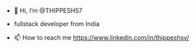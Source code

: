 - 👋 Hi, I’m @THIPPESH57
- fullstack developer from India

- 📫 How to reach me https://www.linkedin.com/in/thippeshsv/

<!---
THIPPESH57/THIPPESH57 is a ✨ special ✨ repository because its `README.md` (this file) appears on your GitHub profile.
You can click the Preview link to take a look at your changes.
--->
